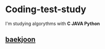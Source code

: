 # Coding-test-study

I'm studying algorythms with **C JAVA Python**    

## [baekjoon](https://www.acmicpc.net/ "백준")

